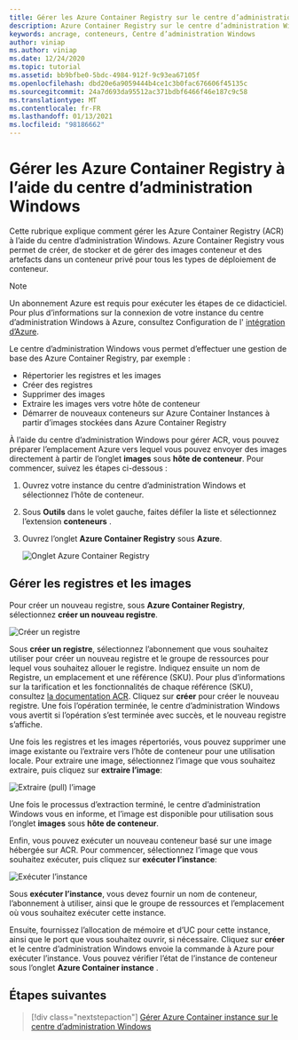 ```yaml
---
title: Gérer les Azure Container Registry sur le centre d’administration Windows
description: Azure Container Registry sur le centre d’administration Windows
keywords: ancrage, conteneurs, Centre d’administration Windows
author: viniap
ms.author: viniap
ms.date: 12/24/2020
ms.topic: tutorial
ms.assetid: bb9bfbe0-5bdc-4984-912f-9c93ea67105f
ms.openlocfilehash: dbd20e6a9059444b4ce1c3b0fac676606f45135c
ms.sourcegitcommit: 24a7d693da95512ac371bdbf6466f46e187c9c58
ms.translationtype: MT
ms.contentlocale: fr-FR
ms.lasthandoff: 01/13/2021
ms.locfileid: "98186662"
---
```

# <a name="manage-azure-container-registry-using-windows-admin-center"></a>Gérer les Azure Container Registry à l’aide du centre d’administration Windows

Cette rubrique explique comment gérer les Azure Container Registry (ACR) à l’aide du centre d’administration Windows. Azure Container Registry vous permet de créer, de stocker et de gérer des images conteneur et des artefacts dans un conteneur privé pour tous les types de déploiement de conteneur. 

>[!Note]
>Un abonnement Azure est requis pour exécuter les étapes de ce didacticiel. Pour plus d’informations sur la connexion de votre instance du centre d’administration Windows à Azure, consultez Configuration de l' [intégration d’Azure](https://docs.microsoft.com/windows-server/manage/windows-admin-center/azure/azure-integration).

Le centre d’administration Windows vous permet d’effectuer une gestion de base des Azure Container Registry, par exemple :
  
- Répertorier les registres et les images 
- Créer des registres 
- Supprimer des images 
- Extraire les images vers votre hôte de conteneur
- Démarrer de nouveaux conteneurs sur Azure Container Instances à partir d’images stockées dans Azure Container Registry

À l’aide du centre d’administration Windows pour gérer ACR, vous pouvez préparer l’emplacement Azure vers lequel vous pouvez envoyer des images directement à partir de l’onglet **images** sous **hôte de conteneur**. Pour commencer, suivez les étapes ci-dessous :  

1. Ouvrez votre instance du centre d’administration Windows et sélectionnez l’hôte de conteneur. 
2. Sous **Outils** dans le volet gauche, faites défiler la liste et sélectionnez l’extension **conteneurs** .
3. Ouvrez l’onglet **Azure Container Registry** sous **Azure**.

    ![Onglet Azure Container Registry](./media/WAC-ACR.png)

## <a name="manage-registries-and-images"></a>Gérer les registres et les images

Pour créer un nouveau registre, sous **Azure Container Registry**, sélectionnez **créer un nouveau registre**.

![Créer un registre](./media/WAC-ACRNew.png)

Sous **créer un registre**, sélectionnez l’abonnement que vous souhaitez utiliser pour créer un nouveau registre et le groupe de ressources pour lequel vous souhaitez allouer le registre. Indiquez ensuite un nom de Registre, un emplacement et une référence (SKU). Pour plus d’informations sur la tarification et les fonctionnalités de chaque référence (SKU), consultez [la documentation ACR](https://docs.microsoft.com/azure/container-registry/). Cliquez sur **créer** pour créer le nouveau registre. Une fois l’opération terminée, le centre d’administration Windows vous avertit si l’opération s’est terminée avec succès, et le nouveau registre s’affiche.

Une fois les registres et les images répertoriés, vous pouvez supprimer une image existante ou l’extraire vers l’hôte de conteneur pour une utilisation locale. Pour extraire une image, sélectionnez l’image que vous souhaitez extraire, puis cliquez sur **extraire l’image**:

![Extraire (pull) l’image](./media/WAC-ACRPull.png)

Une fois le processus d’extraction terminé, le centre d’administration Windows vous en informe, et l’image est disponible pour utilisation sous l’onglet **images** sous **hôte de conteneur**.

Enfin, vous pouvez exécuter un nouveau conteneur basé sur une image hébergée sur ACR. Pour commencer, sélectionnez l’image que vous souhaitez exécuter, puis cliquez sur **exécuter l’instance**:

![Exécuter l’instance](./media/WAC-ACRRun.png)

Sous **exécuter l’instance**, vous devez fournir un nom de conteneur, l’abonnement à utiliser, ainsi que le groupe de ressources et l’emplacement où vous souhaitez exécuter cette instance.

Ensuite, fournissez l’allocation de mémoire et d’UC pour cette instance, ainsi que le port que vous souhaitez ouvrir, si nécessaire. Cliquez sur **créer** et le centre d’administration Windows envoie la commande à Azure pour exécuter l’instance. Vous pouvez vérifier l’état de l’instance de conteneur sous l’onglet **Azure Container instance** .

## <a name="next-steps"></a>Étapes suivantes

> [!div class="nextstepaction"]
> [Gérer Azure Container instance sur le centre d’administration Windows](./wac-aci.md)